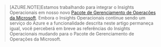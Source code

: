 > [AZURE.NOTE]Estamos trabalhando para integrar o Insights Operacionais em nosso novo [Pacote de Gerenciamento de Operações da Microsoft](http://microsoft.com/oms). Embora o Insights Operacionais continue sendo um serviço do Azure e a funcionalidade descrita neste artigo permaneça igual, você perceberá em breve as referências do Insights Operacionais mudando para o Pacote de Gerenciamento de Operações da Microsoft.

<!---HONumber=July15_HO1-->